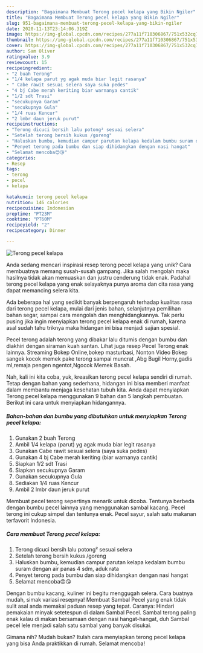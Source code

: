 ```yaml
---
description: "Bagaimana Membuat Terong pecel kelapa yang Bikin Ngiler"
title: "Bagaimana Membuat Terong pecel kelapa yang Bikin Ngiler"
slug: 951-bagaimana-membuat-terong-pecel-kelapa-yang-bikin-ngiler
date: 2020-11-13T23:14:06.319Z
image: https://img-global.cpcdn.com/recipes/277a11f710306867/751x532cq70/terong-pecel-kelapa-foto-resep-utama.jpg
thumbnail: https://img-global.cpcdn.com/recipes/277a11f710306867/751x532cq70/terong-pecel-kelapa-foto-resep-utama.jpg
cover: https://img-global.cpcdn.com/recipes/277a11f710306867/751x532cq70/terong-pecel-kelapa-foto-resep-utama.jpg
author: Sam Oliver
ratingvalue: 3.9
reviewcount: 15
recipeingredient:
- "2 buah Terong"
- "1/4 kelapa parut yg agak muda biar legit rasanya"
- " Cabe rawit sesuai selera saya suka pedes"
- "4 bj Cabe merah keriting biar warnanya cantik"
- "1/2 sdt Trasi"
- "secukupnya Garam"
- "secukupnya Gula"
- "1/4 ruas Kencur"
- "2 lmbr daun jeruk purut"
recipeinstructions:
- "Terong dicuci bersih lalu potong² sesuai selera"
- "Setelah terong bersih kukus /goreng"
- "Haluskan bumbu, kemudian campur parutan kelapa kedalam bumbu suram dengan air panas 4 sdm, aduk rata"
- "Penyet terong pada bumbu dan siap dihidangkan dengan nasi hangat"
- "Selamat mencoba😍😘"
categories:
- Resep
tags:
- terong
- pecel
- kelapa

katakunci: terong pecel kelapa 
nutrition: 146 calories
recipecuisine: Indonesian
preptime: "PT23M"
cooktime: "PT60M"
recipeyield: "2"
recipecategory: Dinner

---
```



![Terong pecel kelapa](https://img-global.cpcdn.com/recipes/277a11f710306867/751x532cq70/terong-pecel-kelapa-foto-resep-utama.jpg)

Anda sedang mencari inspirasi resep terong pecel kelapa yang unik? Cara membuatnya memang susah-susah gampang. Jika salah mengolah maka hasilnya tidak akan memuaskan dan justru cenderung tidak enak. Padahal terong pecel kelapa yang enak selayaknya punya aroma dan cita rasa yang dapat memancing selera kita.

Ada beberapa hal yang sedikit banyak berpengaruh terhadap kualitas rasa dari terong pecel kelapa, mulai dari jenis bahan, selanjutnya pemilihan bahan segar, sampai cara mengolah dan menghidangkannya. Tak perlu pusing jika ingin menyiapkan terong pecel kelapa enak di rumah, karena asal sudah tahu triknya maka hidangan ini bisa menjadi sajian spesial.

Pecel terong adalah terong yang dibakar lalu ditumis dengan bumbu dan diakhiri dengan siraman kuah santan. Lihat juga resep Pecel Terong enak lainnya. Streaming Bokep Online,bokep masturbasi, Nonton Video Bokep sangek kocok memek pake terong sampai muncrat ,Abg Bugil Horny,gadis ml,remaja pengen ngentot,Ngocok Memek Basah.


Nah, kali ini kita coba, yuk, kreasikan terong pecel kelapa sendiri di rumah. Tetap dengan bahan yang sederhana, hidangan ini bisa memberi manfaat dalam membantu menjaga kesehatan tubuh kita. Anda dapat menyiapkan Terong pecel kelapa menggunakan 9 bahan dan 5 langkah pembuatan. Berikut ini cara untuk menyiapkan hidangannya.

<!--inarticleads1-->

##### Bahan-bahan dan bumbu yang dibutuhkan untuk menyiapkan Terong pecel kelapa:

1. Gunakan 2 buah Terong
1. Ambil 1/4 kelapa (parut) yg agak muda biar legit rasanya
1. Gunakan  Cabe rawit sesuai selera (saya suka pedes)
1. Gunakan 4 bj Cabe merah keriting (biar warnanya cantik)
1. Siapkan 1/2 sdt Trasi
1. Siapkan secukupnya Garam
1. Gunakan secukupnya Gula
1. Sediakan 1/4 ruas Kencur
1. Ambil 2 lmbr daun jeruk purut


Membuat pecel terong sepertinya menarik untuk dicoba. Tentunya berbeda dengan bumbu pecel lainnya yang menggunakan sambal kacang. Pecel terong ini cukup simpel dan tentunya enak. Pecel sayur, salah satu makanan terfavorit Indonesia. 

<!--inarticleads2-->

##### Cara membuat Terong pecel kelapa:

1. Terong dicuci bersih lalu potong² sesuai selera
1. Setelah terong bersih kukus /goreng
1. Haluskan bumbu, kemudian campur parutan kelapa kedalam bumbu suram dengan air panas 4 sdm, aduk rata
1. Penyet terong pada bumbu dan siap dihidangkan dengan nasi hangat
1. Selamat mencoba😍😘


Dengan bumbu kacang, kuliner ini begitu menggugah selera. Cara buatnya mudah, simak variasi resepnya! Membuat Sambal Pecel yang enak tidak sulit asal anda memakai paduan resep yang tepat. Caranya: Hindari pemakaian minyak setetespun di dalam Sambal Pecel. Sambal terong paling enak kalau di makan bersamaan dengan nasi hangat-hangat, duh Sambal pecel lele menjadi salah satu sambal yang banyak disukai. 

Gimana nih? Mudah bukan? Itulah cara menyiapkan terong pecel kelapa yang bisa Anda praktikkan di rumah. Selamat mencoba!
